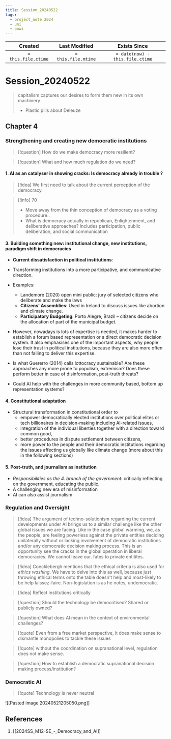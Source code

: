 ```yaml
---
title: Session_20240522
tags:
  - project_note 2024
  - uni
  - powi
---
```

|     Created      |  Last Modified   |       Exists Since        |
|:----------------:|:----------------:|:----------------:|
| `= this.file.ctime` | `= this.file.mtime` | `= date(now) - this.file.ctime`|

# Session_20240522

> capitalism captures our desires to form them new in its own machinery
> - Plastic pills about Deleuze 
## Chapter 4

### Strengthening and creating new democratic institutions 

> [!question] How do we make democracy more resilient?

> [!question] What and how much regulation do we need?

#### 1. AI as an catalyser in showing cracks: Is democracy already in trouble ?
> [!idea] 
> We first need to talk about the current perception of the democracy.

> [!info] 70
> - Move away from the thin conception of democracy as a voting procedure..
> - What is democracy actually in republican, Enlightenment, and deliberative approaches? Includes participation, public deliberation, and social communication

#### 3. Building something new: institutional change, new institutions, paradigm shift in democracies 
- **Current dissatisfaction in political institutions**: 
- Transforming institutions into a more participative, and communicative direction.

- Examples:
	- Landemore (2020) open mini public: jury of selected citizens who deliberate and make the laws 
	- **Citizens' Assemblies**: Used in Ireland to discuss issues like abortion and climate change.
	- **Participatory Budgeting**: Porto Alegre, Brazil – citizens decide on the allocation of part of the municipal budget.
- However, nowadays is lots of expertise is needed, it makes harder to establish a forum based representation or a direct democratic decision system. It also emphasises one of the important aspects, why people lose their trust in political institutions, because they are also more often than not failing to deliver this expertise. 

- Is what Guererro (2014) calls lottocracy sustainable? Are these approaches any more prone to populism, extremism? Does these perform better in case of disinformation, post-truth threats?
- Could AI help with the challenges in more community based, bottom up representation systems?

#### 4. Constitutional adaptation

- Structural transformation in constitutional order to 
	- empower democratically elected institutions over political elites or tech billionaires in decision-making including AI-related issues,
	- integration of the individual liberties together with a direction toward common good,
	- better procedures in dispute settlement between citizens,
	- more power to the people and their democratic institutions regarding the issues affecting us globally like climate change (more about this in the following sections) 
#### 5. Post-truth, and journalism as institution
- *Responsibilities as the 4. branch of the government:* critically reflecting on the government, educating the public.
- A challenging new era of misinformation
- AI can also assist journalism

### Regulation and Oversight

> [!idea] 
> The argument of techno-solutionism regarding the current developments under AI brings us to a similar challenge like the other global issues we are facing. Like in the case global warming, we, as the people, are feeling powerless against the private entities deciding unilaterally without or lacking involvement of democratic institutions and/or any democratic decision making process. This is an opportunity see the cracks in the global operation in liberal democracies. We cannot leave our. fates to private entitites.

> [!idea] 
> Coecklebergh mentions that the ethical criteria is also used for *ethics washing*. We have to delve into this as well, because just throwing ethical terms onto the table doesn't help and most-likely to be help laissez-faire. Non-legislation is as he notes, undemocratic.

> [!idea] Reflect institutions critically

> [!question] Should the technology be democritised? Shared or publicly owned?

> [!question] What does AI mean in the context of environmental challenges?

> [!quote] 
> Even from a free market perspective, it does make sense to dismantle monopolies to tackle these issues

> [!quote]
> without the coordination on supranational level, regulation does not make sense.

> [!question] How to establish a democratic supranational decision making process/institution?

### Democratic AI

> [!quote] Technology is never neutral

![[Pasted image 20240521205050.png]]
## References
1. [[2024SS_M12-SE_-_Democracy_and_AI]]
